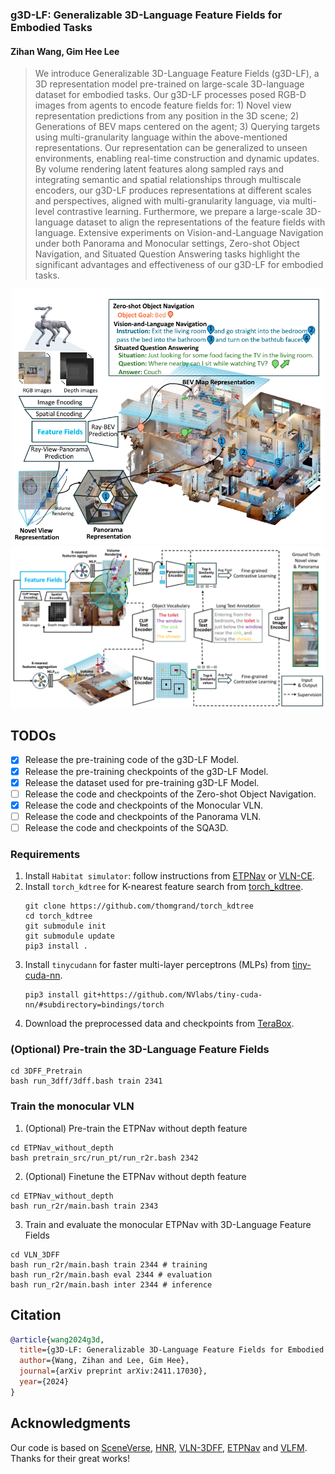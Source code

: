 ### g3D-LF: Generalizable 3D-Language Feature Fields for Embodied Tasks

#### Zihan Wang, Gim Hee Lee

> We introduce Generalizable 3D-Language Feature Fields (g3D-LF), a 3D representation model pre-trained on large-scale 3D-language dataset for embodied tasks. Our g3D-LF processes posed RGB-D images from agents to encode feature fields for: 1) Novel view representation predictions from any position in the 3D scene; 2) Generations of BEV maps centered on the agent; 3) Querying targets using multi-granularity language within the above-mentioned representations. Our representation can be generalized to unseen environments, enabling real-time construction and dynamic updates. By volume rendering latent features along sampled rays and integrating semantic and spatial relationships through multiscale encoders, our g3D-LF produces representations at different scales and perspectives, aligned with multi-granularity language, via multi-level contrastive learning. Furthermore, we prepare a large-scale 3D-language dataset to align the representations of the feature fields with language. Extensive experiments on Vision-and-Language Navigation under both Panorama and Monocular settings, Zero-shot Object Navigation, and Situated Question Answering tasks highlight the significant advantages and effectiveness of our g3D-LF for embodied tasks. 

<div align=center><img src="https://github.com/MrZihan/g3D-LF/blob/main/Figure/introduction.png" width="500px" alt="Figure 1."/></div>

<div align=center><img src="https://github.com/MrZihan/g3D-LF/blob/main/Figure/framework.png" width="700px" alt="Figure 2. "/></div>

## TODOs

* [x] Release the pre-training code of the g3D-LF Model.
* [x] Release the pre-training checkpoints of the g3D-LF Model.
* [x] Release the dataset used for pre-training g3D-LF Model.
* [ ] Release the code and checkpoints of the Zero-shot Object Navigation.
* [x] Release the code and checkpoints of the Monocular VLN.
* [ ] Release the code and checkpoints of the Panorama VLN.
* [ ] Release the code and checkpoints of the SQA3D.

### Requirements

1. Install `Habitat simulator`: follow instructions from [ETPNav](https://github.com/MarSaKi/ETPNav) or [VLN-CE](https://github.com/jacobkrantz/VLN-CE).
2. Install `torch_kdtree` for K-nearest feature search from [torch_kdtree](https://github.com/thomgrand/torch_kdtree).
   ```
   git clone https://github.com/thomgrand/torch_kdtree
   cd torch_kdtree
   git submodule init
   git submodule update
   pip3 install .
   ```
3. Install `tinycudann` for faster multi-layer perceptrons (MLPs) from [tiny-cuda-nn](https://github.com/NVlabs/tiny-cuda-nn).
   ```
   pip3 install git+https://github.com/NVlabs/tiny-cuda-nn/#subdirectory=bindings/torch
   ```
4. Download the preprocessed data and checkpoints from [TeraBox](https://1024terabox.com/s/1iLqutL0Q-meoEdX02Iwm5g).

### (Optional) Pre-train the 3D-Language Feature Fields
```
cd 3DFF_Pretrain
bash run_3dff/3dff.bash train 2341
```

### Train the monocular VLN
1. (Optional) Pre-train the ETPNav without depth feature

```
cd ETPNav_without_depth
bash pretrain_src/run_pt/run_r2r.bash 2342
```
2. (Optional) Finetune the ETPNav without depth feature
```
cd ETPNav_without_depth
bash run_r2r/main.bash train 2343
```
3. Train and evaluate the monocular ETPNav with 3D-Language Feature Fields
```
cd VLN_3DFF
bash run_r2r/main.bash train 2344 # training
bash run_r2r/main.bash eval 2344 # evaluation
bash run_r2r/main.bash inter 2344 # inference
```

## Citation

```bibtex
@article{wang2024g3d,
  title={g3D-LF: Generalizable 3D-Language Feature Fields for Embodied Tasks},
  author={Wang, Zihan and Lee, Gim Hee},
  journal={arXiv preprint arXiv:2411.17030},
  year={2024}
}
```

## Acknowledgments

Our code is based on [SceneVerse](https://github.com/scene-verse/sceneverse), [HNR](https://github.com/MrZihan/HNR-VLN), [VLN-3DFF](https://github.com/MrZihan/Sim2Real-VLN-3DFF), [ETPNav](https://github.com/MarSaKi/ETPNav) and [VLFM](https://github.com/bdaiinstitute/vlfm). Thanks for their great works!